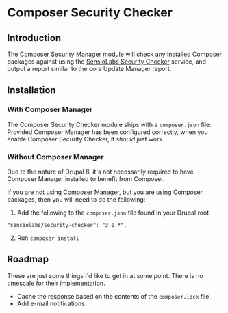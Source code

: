 # Composer Security Checker

## Introduction

The Composer Security Manager module will check any installed Composer packages
against using the [SensioLabs Security Checker](https://security.sensiolabs.org/)
service, and output a report similar to the core Update Manager report.

## Installation

### With Composer Manager

The Composer Security Checker module ships with a `composer.json` file.
Provided Composer Manager has been configured correctly, when you enable
Composer Security Checker, it _should_ just work.

### Without Composer Manager

Due to the nature of Drupal 8, it's not necessarily required to have Composer
Manager installed to benefit from Composer.

If you are not using Composer Manager, but you are using Composer packages,
then you will need to do the following:

1. Add the following to the `composer.json` file found in your Drupal root.

``` language-json
"sensiolabs/security-checker": "3.0.*",
```

2. Run `composer install`

## Roadmap

These are just some things I'd like to get in at some point. There is no
timescale for their implementation.

* Cache the response based on the contents of the `composer.lock` file.
* Add e-mail notifications.
